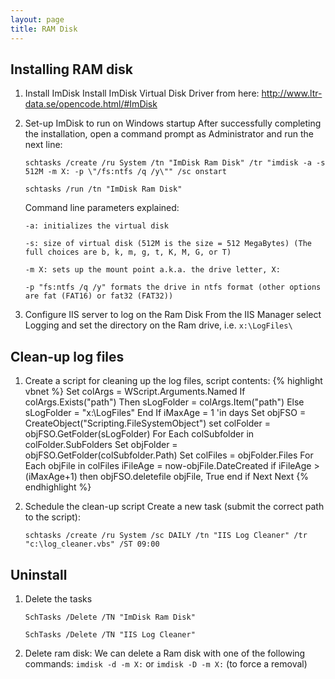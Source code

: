 ```yaml
---
layout: page
title: RAM Disk
---
```


## Installing RAM disk

1. Install ImDisk
Install ImDisk Virtual Disk Driver from here: http://www.ltr-data.se/opencode.html/#ImDisk

2. Set-up ImDisk to run on Windows startup
    After successfully completing the installation, open a command prompt as Administrator and run the next line:

    `schtasks /create /ru System /tn "ImDisk Ram Disk" /tr "imdisk -a -s 512M -m X: -p \"/fs:ntfs /q /y\"" /sc onstart`

    `schtasks /run /tn "ImDisk Ram Disk"`

    Command line parameters explained:

    `-a: initializes the virtual disk`

    `-s: size of virtual disk (512M is the size = 512 MegaBytes) (The full choices are b, k, m, g, t, K, M, G, or T)`

    `-m X: sets up the mount point a.k.a. the drive letter, X:`

    `-p "fs:ntfs /q /y" formats the drive in ntfs format (other options are fat (FAT16) or fat32 (FAT32))`


3. Configure IIS server to log on the Ram Disk
From the IIS Manager select Logging and set the directory on the Ram drive, i.e. `x:\LogFiles\`

## Clean-up log files

1. Create a script for cleaning up the log files, script contents:
    {% highlight vbnet %}
Set colArgs = WScript.Arguments.Named
If colArgs.Exists("path") Then
sLogFolder = colArgs.Item("path")
Else  
    sLogFolder =  "x:\LogFiles"
End If
iMaxAge = 1   'in days
Set objFSO = CreateObject("Scripting.FileSystemObject")
set colFolder = objFSO.GetFolder(sLogFolder)
For Each colSubfolder in colFolder.SubFolders
        Set objFolder = objFSO.GetFolder(colSubfolder.Path)
        Set colFiles = objFolder.Files
        For Each objFile in colFiles
                iFileAge = now-objFile.DateCreated
                if iFileAge > (iMaxAge+1)  then
                        objFSO.deletefile objFile, True
                end if
        Next
Next
    {% endhighlight %}

2. Schedule the clean-up script
    Create a new task (submit the correct path to the script):

    `schtasks /create /ru System /sc DAILY /tn "IIS Log Cleaner" /tr "c:\log_cleaner.vbs" /ST 09:00`



## Uninstall

1. Delete the tasks

    `SchTasks /Delete /TN "ImDisk Ram Disk"`

    `SchTasks /Delete /TN "IIS Log Cleaner"`

2. Delete ram disk:
    We can delete a Ram disk with one of the following commands:
    `imdisk -d -m X:`
    or
    `imdisk -D -m X:` (to force a removal)
